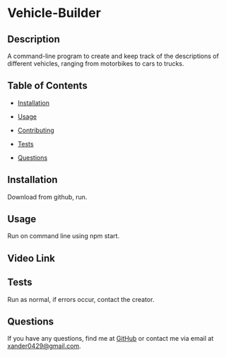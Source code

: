 # Vehicle-Builder

## Description
A command-line program to create and keep track of the descriptions of different vehicles, ranging from motorbikes to cars to trucks.

## Table of Contents
* [Installation](#installation)
* [Usage](#usage)

* [Contributing](#contributing)
* [Tests](#tests)
* [Questions](#questions)

## Installation
Download from github, run.

## Usage
Run on command line using npm start.


## Video Link


## Tests
Run as normal, if errors occur, contact the creator.

## Questions
If you have any questions, find me at [GitHub](https://github.com/Redwolf917) or contact me via email at xander0429@gmail.com.
